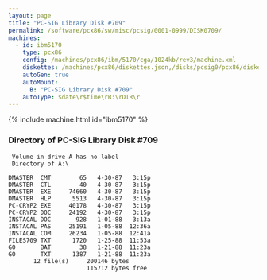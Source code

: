 ```yaml
---
layout: page
title: "PC-SIG Library Disk #709"
permalink: /software/pcx86/sw/misc/pcsig/0001-0999/DISK0709/
machines:
  - id: ibm5170
    type: pcx86
    config: /machines/pcx86/ibm/5170/cga/1024kb/rev3/machine.xml
    diskettes: /machines/pcx86/diskettes.json,/disks/pcsig0/pcx86/diskettes.json
    autoGen: true
    autoMount:
      B: "PC-SIG Library Disk #709"
    autoType: $date\r$time\rB:\rDIR\r
---
```


{% include machine.html id="ibm5170" %}

### Directory of PC-SIG Library Disk #709

     Volume in drive A has no label
     Directory of A:\

    DMASTER  CMT        65   4-30-87   3:15p
    DMASTER  CTL        40   4-30-87   3:15p
    DMASTER  EXE     74660   4-30-87   3:15p
    DMASTER  HLP      5513   4-30-87   3:15p
    PC-CRYP2 EXE     40178   4-30-87   3:15p
    PC-CRYP2 DOC     24192   4-30-87   3:15p
    INSTACAL DOC       928   1-01-88   3:13a
    INSTACAL PAS     25191   1-05-88  12:36a
    INSTACAL COM     26234   1-05-88  12:41a
    FILES709 TXT      1720   1-25-88  11:53a
    GO       BAT        38   1-21-88  11:23a
    GO       TXT      1387   1-21-88  11:23a
           12 file(s)     200146 bytes
                          115712 bytes free
